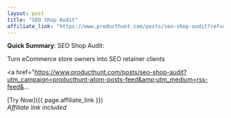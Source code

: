 ```yaml
---
layout: post
title: "SEO Shop Audit"
affiliate_link: "https://www.producthunt.com/posts/seo-shop-audit?ref=autoverse&utm_source=autoverse"
---
```


**Quick Summary**: SEO Shop Audit: <p>
            Turn eCommerce store owners into SEO retainer clients
          </p>
          <p>
            <a href="https://www.producthunt.com/posts/seo-shop-audit?utm_campaign=producthunt-atom-posts-feed&amp;utm_medium=rss-feed&...

[Try Now]({{ page.affiliate_link }})  
*Affiliate link included*
